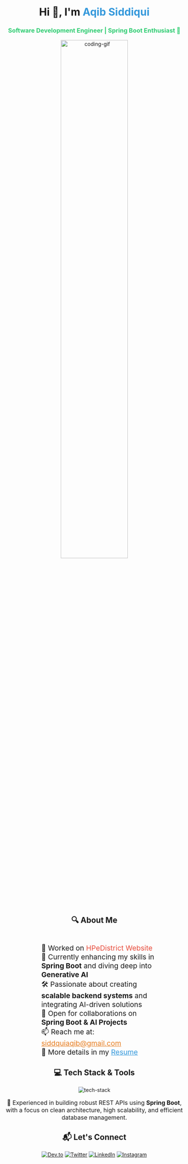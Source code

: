 <h1 align="center">Hi 👋, I'm <span style="color: #3498db;">Aqib Siddiqui</span></h1>
 <h3 align="center" style="color: #2ecc71;">Software Development Engineer | Spring Boot Enthusiast 🚀</h3>
 <div align="center"> <img src="https://media.giphy.com/media/qgQUggAC3Pfv687qPC/giphy.gif" alt="coding-gif" width="60%" /> </div>
<h2 align="center">🔍 About Me</h2>
 <div align="center" style="text-align: left; margin: auto; width: 70%;"> 
<ul style="list-style: none; font-size: 1.2rem;">  <li>🔭 Worked on <a href="https://edistrict.hp.gov.in/" target="_blank" style="color: #e74c3c; text-decoration: none;">HPeDistrict Website</a></li> 
<li>🌱 Currently enhancing my skills in <strong>Spring Boot</strong> and diving deep into <strong>Generative AI</strong></li> 
<li>🛠️ Passionate about creating <strong>scalable backend systems</strong> and integrating AI-driven solutions</li> 
<li>👯 Open for collaborations on <strong>Spring Boot & AI Projects</strong></li>
<li>📫 Reach me at: <a href="mailto:siddquiaqib@gmail.com" style="color: #e67e22;">siddquiaqib@gmail.com</a></li> 
<li>📄 More details in my <a href="https://drive.google.com/file/d/10X4kxq-q2I6qAyunoR39QEZc4h_rZfAF/view?usp=drive_link" target="_blank" style="color: #3498db;">Resume</a></li> </ul> </div>
<h2 align="center">💻 Tech Stack & Tools</h2>
 <div align="center"> <img src="https://skillicons.dev/icons?i=html,css,bootstrap,js,java,spring,hibernate,python,mysql,postman,git,github,aws,docker,redis,kafka" alt="tech-stack" /> 
</div> <p align="center" style="font-size: 1rem;"> 
🚀 Experienced in building robust REST APIs using <strong>Spring Boot</strong>, with a focus on clean architecture, high scalability, and efficient database management. </p>
<h2 align="center">📬 Let's Connect</h2>
<div align="center"> <a href="https://dev.to/aqib121201" target="_blank">
<img src="https://img.shields.io/badge/DEV.to-0A0A0A?style=for-the-badge&logo=devdotto&logoColor=white" alt="Dev.to"></a> 
<a href="https://x.com/Aqib_Siddiqui_1" target="_blank">
<img src="https://img.shields.io/badge/Twitter-1DA1F2?style=for-the-badge&logo=twitter&logoColor=white" alt="Twitter"></a> 
<a href="https://linkedin.com/in/aqib-siddiqui-b954021b9" target="_blank">
<img src="https://img.shields.io/badge/LinkedIn-0077B5?style=for-the-badge&logo=linkedin&logoColor=white" alt="LinkedIn"></a> 
<a href="https://www.instagram.com/aqib.siddiqui121201/?next=%2F" target="_blank"><img src="https://img.shields.io/badge/Instagram-E4405F?style=for-the-badge&logo=instagram&logoColor=white" alt="Instagram"></a> </div>
